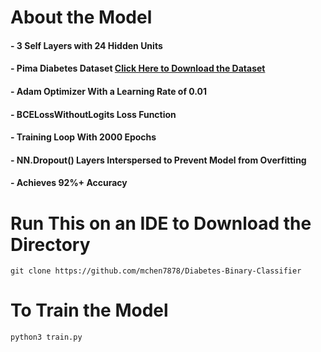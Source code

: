 # About the Model
#### - 3 Self Layers with 24 Hidden Units
#### - Pima Diabetes Dataset [Click Here to Download the Dataset](https://raw.githubusercontent.com/npradaschnor/Pima-Indians-Diabetes-Dataset/master/diabetes.csv)
#### - Adam Optimizer With a Learning Rate of 0.01
#### - BCELossWithoutLogits Loss Function
#### - Training Loop With 2000 Epochs
#### - NN.Dropout() Layers Interspersed to Prevent Model from Overfitting
#### - Achieves 92%+ Accuracy 
###
# Run This on an IDE to Download the Directory
```git clone https://github.com/mchen7878/Diabetes-Binary-Classifier```
##
# To Train the Model
```python3 train.py```
